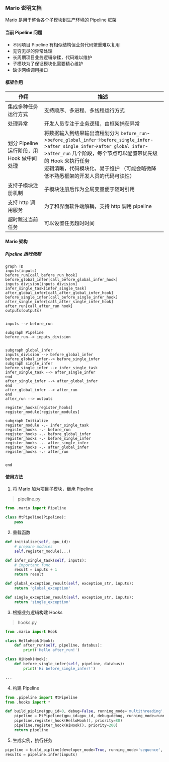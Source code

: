 ### Mario 说明文档

Mario 是用于整合各个子模块到生产环境的 Pipeline 框架

#### 当前 Pipeline 问题

- 不同项目 Pipeline 有相似结构但业务代码繁重难以复用
- 无穷无尽的异常处理
- 长周期项目业务逻辑杂糅，代码难以维护
- 子模块为了保证模块化需要精心维护
- 缺少网络调用接口

#### 框架作用

| 作用                                       | 描述                                                         |
| ------------------------------------------ | ------------------------------------------------------------ |
| 集成多种任务运行方式                       | 支持顺序、多进程、多线程运行方式                             |
| 处理异常                                   | 开发人员专注于业务逻辑，由框架捕获异常                       |
| 划分 Pipeline 运行阶段，用 Hook 做中间处理 | 将数据输入到结果输出流程划分为 `before_run`->`before_global_infer`->`before_single_infer`->`after_single_infer`->`after_global_infer`->`after_run` 几个阶段，每个节点可以配置带优先级的 Hook 来执行任务<br />逻辑清晰，代码模块化，易于维护 （可能会略微降低不熟悉框架的开发人员的代码可读性） |
| 支持子模块注册机制                         | 子模块注册后作为全局变量便于随时引用                         |
| 支持 http 调用服务                         | 为了和界面软件端解耦，支持 http 调用 pipeline                |
| 超时跳过当前任务                           | 可以设置任务超时时间                                         |

#### Mario 架构

##### Pipeline 运行流程

```mermaid
graph TD
inputs(inputs)
before_run[call_before_run_hook]
before_global_infer[call_before_global_infer_hook]
inputs_division[inputs_division]
infer_single_task[infer_single_task]
after_global_infer[call_after_global_infer_hook]
before_single_infer[call_before_single_infer_hook]
after_single_infer[call_after_single_infer_hook]
after_run[call_after_run hook]
outputs(outputs)


inputs --> before_run 

subgraph Pipeline
before_run--> inputs_division 


subgraph global_infer
inputs_division --> before_global_infer 
before_global_infer--> before_single_infer
subgraph single_infer
before_single_infer --> infer_single_task
infer_single_task --> after_single_infer
end
after_single_infer --> after_global_infer
end
after_global_infer --> after_run
end
after_run --> outputs

register_hooks[register_hooks]
register_module[register_modules]

subgraph Initialize
register_module -.- infer_single_task
register_hooks -.- before_run
register_hooks -.- before_global_infer
register_hooks -.- before_single_infer
register_hooks -.- after_single_infer
register_hooks -.- after_global_infer
register_hooks -.- after_run


end
```

#### 使用方法

1. 将 Mario 加为项目子模块，继承 Pipeline

> pipeline.py

```python
from .mario import Pipeline

class MtPipeline(Pipeline):
	pass
```

2. 重载函数

```python
def initialize(self, gpu_id):
	# prepare modules
	self.register_module(...)

def infer_single_task(self, inputs):
	# important func
	result = inputs + 1
	return result

def global_exception_result(self, exception_str, inputs):
	return 'global_exception'

def single_exception_result(self, exception_str, inputs):
	return 'single_exception'
```

3. 根据业务逻辑构建 Hooks

> hooks.py

```python
from .mario import Hook

class HelloHook(Hook):
    def after_run(self, pipeline, databus):
        print('Hello after_run!')

class HiHook(Hook):
	def before_single_infer(self, pipeline, databus):
		print('Hi before_single_infer!')

...
```

4. 构建 Pipeline

```python
from .pipeline import MtPipeline
from .hooks import *

def build_pipline(gpu_id=0, debug=False, running_mode='multithreading', developer_mode=False, http_mode=False, timeout=None):
    pipeline = MtPipeline(gpu_id=gpu_id, debug=debug, running_mode=running_mode, developer_mode=developer_mode, 
    pipeline.register_hook(HelloHook(), priority=80)
    pipeline.register_hook(HiHook(), priority=200)
    return pipeline
```

5. 生成实例，执行任务

```python
pipeline = build_pipline(developer_mode=True, running_mode='sequence', debug=True, timeout=None)
results = pipeline.infer(inputs)
```

